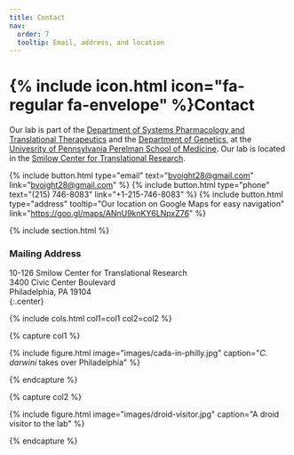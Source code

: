 ```yaml
---
title: Contact
nav:
  order: 7
  tooltip: Email, address, and location
---
```


# {% include icon.html icon="fa-regular fa-envelope" %}Contact

Our lab is part of the [Department of Systems Pharmacology and Translational Therapeutics](https://www.med.upenn.edu/syspharmatt/) and the [Department of Genetics](https://genetics.med.upenn.edu/), at the [Univesrity of Pennsylvania Perelman School of Medicine](https://www.med.upenn.edu/).
Our lab is located in the [Smilow Center for Translational Research](https://www.facilities.upenn.edu/maps/locations/smilow-center-translational-research).

{%
  include button.html
  type="email"
  text="bvoight28@gmail.com"
  link="bvoight28@gmail.com"
%}
{%
  include button.html
  type="phone"
  text="(215) 746-8083"
  link="+1-215-746-8083"
%}
{%
  include button.html
  type="address"
  tooltip="Our location on Google Maps for easy navigation"
  link="https://goo.gl/maps/ANnU9knKY6LNpxZ76"
%}

{% include section.html %}

### <i class="fas fa-mail-bulk"></i>Mailing Address

10-126 Smilow Center for Translational Research  
3400 Civic Center Boulevard  
Philadelphia, PA 19104  
{:.center}

{% include cols.html col1=col1 col2=col2 %}

{% capture col1 %}

{%
  include figure.html
  image="images/cada-in-philly.jpg"
  caption="<i>C. darwini</i> takes over Philadelphia"
%}

{% endcapture %}

{% capture col2 %}

{%
  include figure.html
  image="images/droid-visitor.jpg"
  caption="A droid visitor to the lab"
%}

{% endcapture %}
